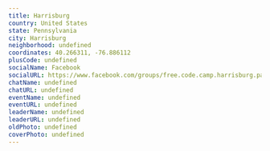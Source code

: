 ```yaml
---
title: Harrisburg
country: United States
state: Pennsylvania
city: Harrisburg
neighborhood: undefined
coordinates: 40.266311, -76.886112
plusCode: undefined
socialName: Facebook
socialURL: https://www.facebook.com/groups/free.code.camp.harrisburg.pa
chatName: undefined
chatURL: undefined
eventName: undefined
eventURL: undefined
leaderName: undefined
leaderURL: undefined
oldPhoto: undefined
coverPhoto: undefined
---
```


